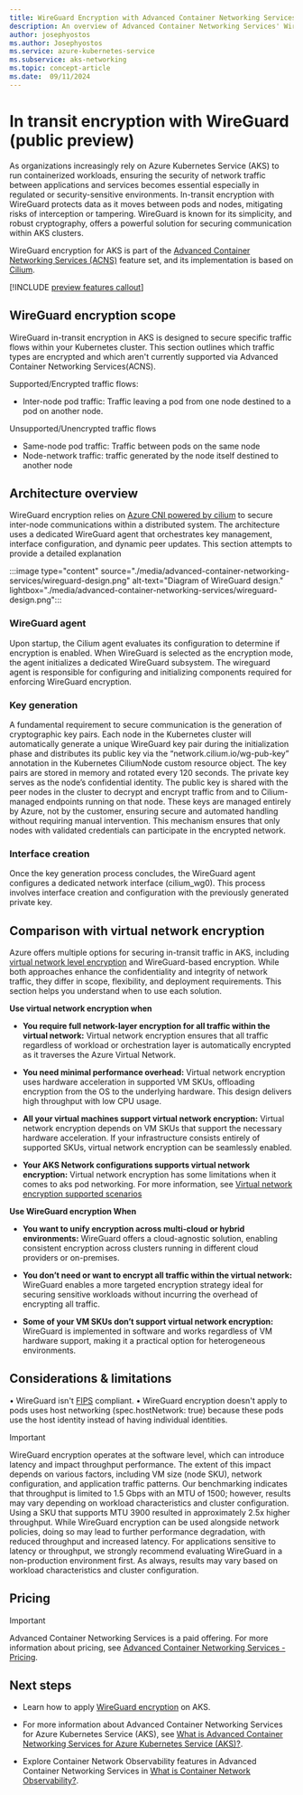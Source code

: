 ```yaml
---
title: WireGuard Encryption with Advanced Container Networking Services (ACNS)
description: An overview of Advanced Container Networking Services' WireGurard encryption capabilities on Azure Kubernetes Service (AKS).
author: josephyostos
ms.author: Josephyostos
ms.service: azure-kubernetes-service
ms.subservice: aks-networking
ms.topic: concept-article
ms.date:  09/11/2024
---
```


# In transit encryption with WireGuard (public preview) 

As organizations increasingly rely on Azure Kubernetes Service (AKS) to run containerized workloads, ensuring the security of network traffic between applications and services becomes essential especially in regulated or security-sensitive environments. In-transit encryption with WireGuard protects data as it moves between pods and nodes, mitigating risks of interception or tampering. WireGuard is known for its simplicity, and robust cryptography, offers a powerful solution for securing communication within AKS clusters. 

WireGuard encryption for AKS is part of the [Advanced Container Networking Services (ACNS)](advanced-container-networking-services-overview.md) feature set, and its implementation is based on [Cilium](https://docs.cilium.io/en/stable/security/network/encryption-wireguard/).

[!INCLUDE [preview features callout](~/reusable-content/ce-skilling/azure/includes/aks/includes/preview/preview-callout.md)]

## WireGuard encryption scope  

WireGuard in-transit encryption in AKS is designed to secure specific traffic flows within your Kubernetes cluster. This section outlines which traffic types are encrypted and which aren't currently supported via Advanced Container Networking Services(ACNS). 

Supported/Encrypted traffic flows: 
- Inter-node pod traffic: Traffic leaving a pod from one node destined to a pod on another node.

Unsupported/Unencrypted traffic flows 
- Same-node pod traffic: Traffic between pods on the same node 
- Node-network traffic: traffic generated by the node itself destined to another node  

## Architecture overview 

WireGuard encryption relies on  [Azure CNI powered by cilium](azure-cni-powered-by-cilium.md) to secure inter-node communications within a distributed system. The architecture uses a dedicated WireGuard agent that orchestrates key management, interface configuration, and dynamic peer updates. This section attempts to provide a detailed explanation 

:::image type="content" source="./media/advanced-container-networking-services/wireguard-design.png" alt-text="Diagram of WireGuard design." lightbox="./media/advanced-container-networking-services/wireguard-design.png":::

### WireGuard agent 

Upon startup, the Cilium agent evaluates its configuration to determine if encryption is enabled. When WireGuard is selected as the encryption mode, the agent initializes a dedicated WireGuard subsystem. The wireguard agent is responsible for configuring and initializing components required for enforcing WireGuard encryption. 

### Key generation 

A fundamental requirement to secure communication is the generation of cryptographic key pairs. Each node in the Kubernetes cluster will automatically generate a unique WireGuard key pair during the initialization phase and distributes its public key via the “network.cilium.io/wg-pub-key” annotation in the Kubernetes CiliumNode custom resource object. The key pairs are stored in memory and rotated every 120 seconds. The private key serves as the node’s confidential identity. The public key is shared with the peer nodes in the cluster to decrypt and encrypt traffic from and to Cilium-managed endpoints running on that node. These keys are managed entirely by Azure, not by the customer, ensuring secure and automated handling without requiring manual intervention. This mechanism ensures that only nodes with validated credentials can participate in the encrypted network.

### Interface creation 
Once the key generation process concludes, the WireGuard agent configures a dedicated network interface (cilium_wg0). This process involves interface creation and configuration with the previously generated private key. 

## Comparison with virtual network encryption  

Azure offers multiple options for securing in-transit traffic in AKS, including [virtual network level encryption](/azure/virtual-network/virtual-network-encryption-overview) and WireGuard-based encryption. While both approaches enhance the confidentiality and integrity of network traffic, they differ in scope, flexibility, and deployment requirements. This section helps you understand when to use each solution. 

**Use virtual network encryption when** 

- **You require full network-layer encryption for all traffic within the virtual network:** 
Virtual network encryption ensures that all traffic regardless of workload or orchestration layer is automatically encrypted as it traverses the Azure Virtual Network. 

- **You need minimal performance overhead:** 
Virtual network encryption uses hardware acceleration in supported VM SKUs, offloading encryption from the OS to the underlying hardware. This design delivers high throughput with low CPU usage. 

- **All your virtual machines support virtual network encryption:** 
Virtual network encryption depends on VM SKUs that support the necessary hardware acceleration. If your infrastructure consists entirely of supported SKUs, virtual network encryption can be seamlessly enabled. 

- **Your AKS Network configurations supports virtual network encryption:** 
Virtual network encryption has some limitations when it comes to aks pod networking. For more information, see [Virtual network encryption supported scenarios](/azure/virtual-network/virtual-network-encryption-overview#supported-scenarios)

**Use WireGuard encryption When**

- **You want to unify encryption across multi-cloud or hybrid environments:** 
WireGuard offers a cloud-agnostic solution, enabling consistent encryption across clusters running in different cloud providers or on-premises. 

- **You don’t need or want to encrypt all traffic within the virtual network:** 
WireGuard enables a more targeted encryption strategy ideal for securing sensitive workloads without incurring the overhead of encrypting all traffic. 

- **Some of your VM SKUs don’t support virtual network encryption:** 
WireGuard is implemented in software and works regardless of VM hardware support, making it a practical option for heterogeneous environments. 

## Considerations & limitations 

•	WireGuard isn't [FIPS](https://csrc.nist.gov/pubs/fips/140-2/upd2/final) compliant.
•   WireGuard encryption doesn't apply to pods uses host networking (spec.hostNetwork: true) because these pods use the host identity instead of having individual identities.
> [!IMPORTANT]
> WireGuard encryption operates at the software level, which can introduce latency and impact throughput performance. The extent of this impact depends on various factors, including VM size (node SKU), network configuration, and application traffic patterns.
> Our benchmarking indicates that throughput is limited to 1.5 Gbps with an MTU of 1500; however, results may vary depending on workload characteristics and cluster configuration.
> Using a SKU that supports MTU 3900 resulted in approximately 2.5x higher throughput.
> While WireGuard encryption can be used alongside network policies, doing so may lead to further performance degradation, with reduced throughput and increased latency.
> For applications sensitive to latency or throughput, we strongly recommend evaluating WireGuard in a non-production environment first. As always, results may vary based on workload characteristics and cluster configuration.


## Pricing
> [!IMPORTANT]
> Advanced Container Networking Services is a paid offering. For more information about pricing, see [Advanced Container Networking Services - Pricing](https://azure.microsoft.com/pricing/details/azure-container-networking-services/).

## Next steps

- Learn how to apply [WireGuard encryption](how-to-apply-wireguard.md) on AKS.

- For more information about Advanced Container Networking Services for Azure Kubernetes Service (AKS), see [What is Advanced Container Networking Services for Azure Kubernetes Service (AKS)?](advanced-container-networking-services-overview.md).

- Explore Container Network Observability features in Advanced Container Networking Services in [What is Container Network Observability?](container-network-observability-metrics.md). 